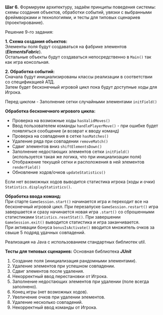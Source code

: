 **Шаг 6.** Формируем архитектуру, задаём принципы поведения системы: схемы создания объектов, обработки событий, 
увязки с выбранными фреймворками и технологиями, и тесты для типовых сценариев (проектирование).

Решение 9-го задания:

**1. Схема создания объектов:**  
Элементы поля будут создаваться на фабрике элементов (**_ElementsFabric_**).  
Остальные объекты будут создаваться непосредственно в `Main()` так как игра консольная.
  

**2. Обработка событий:**  
Сначала будут инициализированы классы реализации в соответствии со спецификацией АТД.  
Затем будет бесконечный игровой цикл пока будут доступные ходы для Игрока.

Перед циклом - Заполнение сетки случайными элементами `initField()`  

**Обработка бесконечного игрового цикла:**
* Проверка на возможные ходы `hasValidMoves()`
* Ввод пользователем команды `handlePlayerMove()` - при ошибке будет появляться сообщение (и возврат к вводу команд)
* Проверка на совпадения в сетке `hasMatches()`
* Удаление ряда при совпадении `removeMatch()`
* Сдвиг элементов вниз `shiftElementsDown()`
* Заполнение недостающих элементов сетки `initField()` (используется такая же логика, что при инициализации поля)
* Отображение текущей сетки и расположения в ней элементов `renderField()`
* Обновление ходов/очков `updateStatistics()`

Если нет возможных ходов выводится статистика игрока (ходы и очки) `Statistics.displayStatistics()`.

**Обработка ввода команд:**  
При старте `GameSession.start()` начинается игра и переходит все на бесконечный игровой цикл.
При перезапуске `GameSession.restart()` игра завершается и сразу начинается новая игра `.start()` со сброшенными статистиками `Statistics.resetStat()`.
При завершении `GameSession.exit()` выводится статистика и игра заканчивается.  
При активации бонуса `bonusIsActivate()` вводится множитель очков за свыше 5 подряд удачных совпадений.

Реализация на Java с использованием стандартных библиотек util.

**Тесты для типовых сценариев:**
Основная библиотека **_JUnit_**
1. Создание поля (инициализация рандомными элементами).
2. Удаление элементов при успешном совпадении.
3. Сдвиг элементов после удаления.
4. Некорректный ввод перестановки от Игрока.
5. Заполнение недостающих элементов при удалении (поле всегда заполнено).
6. Конец игры (нет возможных ходов).
7. Увеличение очков при удалении элементов.
8. Удаление несколько совпадений.
9. Некорректный ввод команды от Игрока.


